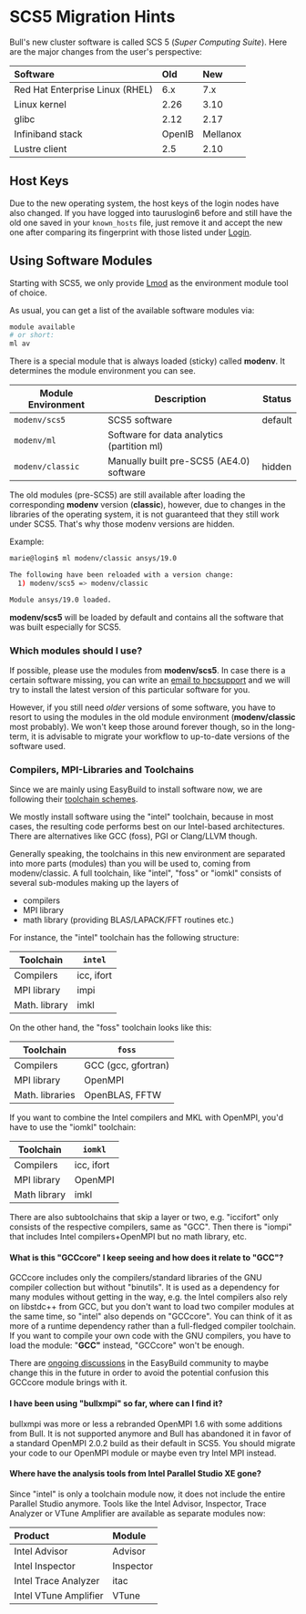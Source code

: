 # SCS5 Migration Hints

Bull's new cluster software is called SCS 5 (*Super Computing Suite*).
Here are the major changes from the user's perspective:

| Software                        | Old    | New      |
|:--------------------------------|:-------|:---------|
| Red Hat Enterprise Linux (RHEL) | 6.x    | 7.x      |
| Linux kernel                    | 2.26   | 3.10     |
| glibc                           | 2.12   | 2.17     |
| Infiniband stack                | OpenIB | Mellanox |
| Lustre client                   | 2.5    | 2.10     |

## Host Keys

Due to the new operating system, the host keys of the login nodes have also changed. If you have
logged into tauruslogin6 before and still have the old one saved in your `known_hosts` file, just
remove it and accept the new one after comparing its fingerprint with those listed under
[Login](../access/key_fingerprints.md).

## Using Software Modules

Starting with SCS5, we only provide
[Lmod](../software/modules.md#lmod-an-alternative-module-implementation) as the
environment module tool of choice.

As usual, you can get a list of the available software modules via:

```Bash
module available
# or short:
ml av
```

There is a special module that is always loaded (sticky) called
**modenv**. It determines the module environment you can see.

| Module Environment | Description                                 | Status  |
|--------------------|---------------------------------------------|---------|
| `modenv/scs5`      | SCS5 software                               | default |
| `modenv/ml`        | Software for data analytics (partition ml)  |         |
| `modenv/classic`   | Manually built pre-SCS5 (AE4.0) software    | hidden  |

The old modules (pre-SCS5) are still available after loading the
corresponding **modenv** version (**classic**), however, due to changes
in the libraries of the operating system, it is not guaranteed that they
still work under SCS5. That's why those modenv versions are hidden.

Example:

```Bash
marie@login$ ml modenv/classic ansys/19.0

The following have been reloaded with a version change:
  1) modenv/scs5 => modenv/classic

Module ansys/19.0 loaded.
```

**modenv/scs5** will be loaded by default and contains all the software
that was built especially for SCS5.

### Which modules should I use?

If possible, please use the modules from **modenv/scs5**. In case there is a certain software
missing, you can write an [email to hpcsupport](mailto:hpcsupport@zih.tu-dresden.de) and we will try
to install the latest version of this particular software for you.

However, if you still need *older* versions of some software, you have to resort to using the
modules in the old module environment (**modenv/classic** most probably). We won't keep those around
forever though, so in the long-term, it is advisable to migrate your workflow to up-to-date versions
of the software used.

### Compilers, MPI-Libraries and Toolchains

Since we are mainly using EasyBuild to install software now, we are following their
[toolchain schemes](http://easybuild.readthedocs.io/en/latest/Common-toolchains.html).

We mostly install software using the "intel" toolchain, because in most cases, the resulting code
performs best on our Intel-based architectures. There are alternatives like GCC (foss), PGI or
Clang/LLVM though.

Generally speaking, the toolchains in this new environment are separated into more parts (modules)
than you will be used to, coming from modenv/classic. A full toolchain, like "intel", "foss" or
"iomkl" consists of several sub-modules making up the layers of

- compilers
- MPI library
- math library (providing BLAS/LAPACK/FFT routines etc.)

For instance, the "intel" toolchain has the following structure:

| Toolchain    | `intel`    |
|--------------|------------|
| Compilers    | icc, ifort |
| MPI library  | impi       |
| Math. library | imkl       |

On the other hand, the "foss" toolchain looks like this:

| Toolchain      | `foss`              |
|----------------|---------------------|
| Compilers      | GCC (gcc, gfortran) |
| MPI library    | OpenMPI             |
| Math. libraries | OpenBLAS, FFTW      |

If you want to combine the Intel compilers and MKL with OpenMPI, you'd have to use the "iomkl"
toolchain:

| Toolchain    | `iomkl`    |
|--------------|------------|
| Compilers    | icc, ifort |
| MPI library  | OpenMPI    |
| Math library | imkl       |

There are also subtoolchains that skip a layer or two, e.g. "iccifort" only consists of the
respective compilers, same as "GCC". Then there is "iompi" that includes Intel compilers+OpenMPI but
no math library, etc.

#### What is this "GCCcore" I keep seeing and how does it relate to "GCC"?

GCCcore includes only the compilers/standard libraries of the GNU compiler collection but without
"binutils". It is used as a dependency for many modules without getting in the way, e.g. the Intel
compilers also rely on libstdc++ from GCC, but you don't want to load two compiler modules at the
same time, so "intel" also depends on "GCCcore". You can think of it as more of a runtime dependency
rather than a full-fledged compiler toolchain. If you want to compile your own code with the GNU
compilers, you have to load the module: "**GCC"** instead, "GCCcore" won't be enough.

There are [ongoing discussions](https://github.com/easybuilders/easybuild-easyconfigs/issues/6366)
in the EasyBuild community to maybe change this in the future in order to avoid the potential
confusion this GCCcore module brings with it.

#### I have been using "bullxmpi" so far, where can I find it?

bullxmpi was more or less a rebranded OpenMPI 1.6 with some additions from Bull. It is not supported
anymore and Bull has abandoned it in favor of a standard OpenMPI 2.0.2 build as their default in
SCS5. You should migrate your code to our OpenMPI module or maybe even try Intel MPI instead.

#### Where have the analysis tools from Intel Parallel Studio XE gone?

Since "intel" is only a toolchain module now, it does not include the entire Parallel Studio
anymore. Tools like the Intel Advisor, Inspector, Trace Analyzer or VTune Amplifier are available as
separate modules now:

| Product               | Module    |
|:----------------------|:----------|
| Intel Advisor         | Advisor   |
| Intel Inspector       | Inspector |
| Intel Trace Analyzer  | itac      |
| Intel VTune Amplifier | VTune     |

